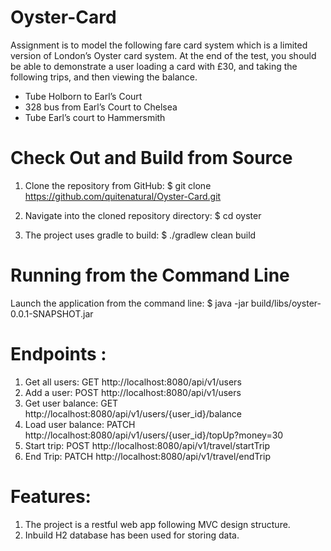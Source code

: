 # Oyster-Card
Assignment is to model the following fare card system which is a limited version of London’s Oyster card system. At the end of the test, you should be able to 
demonstrate a user loading a card with £30, and taking the following trips, and then viewing the balance.
- Tube Holborn to Earl’s Court
- 328 bus from Earl’s Court to Chelsea 
- Tube Earl’s court to Hammersmith

# Check Out and Build from Source
1) Clone the repository from GitHub:
 $ git clone https://github.com/quitenatural/Oyster-Card.git

2) Navigate into the cloned repository directory:
 $ cd oyster

3) The project uses gradle to build:
 $ ./gradlew clean build

# Running from the Command Line 

 Launch the application from the command line:
 $ java -jar build/libs/oyster-0.0.1-SNAPSHOT.jar
 
 # Endpoints :
 1) Get all users: GET http://localhost:8080/api/v1/users
 2) Add a user: POST http://localhost:8080/api/v1/users
 3) Get user balance: GET http://localhost:8080/api/v1/users/{user_id}/balance
 4) Load user balance: PATCH http://localhost:8080/api/v1/users/{user_id}/topUp?money=30
 5) Start trip: POST http://localhost:8080/api/v1/travel/startTrip
 6) End Trip: PATCH http://localhost:8080/api/v1/travel/endTrip
 
 # Features:
1) The project is a restful web app following MVC design structure.
2) Inbuild H2 database has been used for storing data.
 
